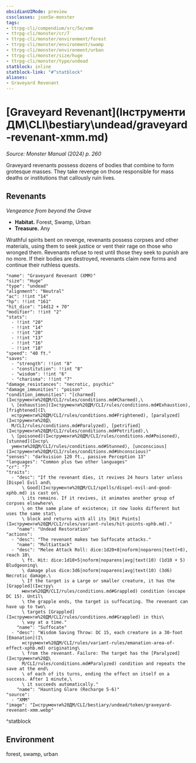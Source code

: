 ```yaml
---
obsidianUIMode: preview
cssclasses: json5e-monster
tags:
- ttrpg-cli/compendium/src/5e/xmm
- ttrpg-cli/monster/cr/7
- ttrpg-cli/monster/environment/forest
- ttrpg-cli/monster/environment/swamp
- ttrpg-cli/monster/environment/urban
- ttrpg-cli/monster/size/huge
- ttrpg-cli/monster/type/undead
statblock: inline
statblock-link: "#^statblock"
aliases:
- Graveyard Revenant
---
```

# [Graveyard Revenant](Інструменти ДМ\CLI\bestiary\undead/graveyard-revenant-xmm.md)
*Source: Monster Manual (2024) p. 260*  

Graveyard revenants possess dozens of bodies that combine to form grotesque masses. They take revenge on those responsible for mass deaths or institutions that callously ruin lives.

## Revenants

*Vengeance from beyond the Grave*

- **Habitat.** Forest, Swamp, Urban  
- **Treasure.** Any  

Wrathful spirits bent on revenge, revenants possess corpses and other materials, using them to seek justice or vent their rage on those who wronged them. Revenants refuse to rest until those they seek to punish are no more. If their bodies are destroyed, revenants claim new forms and continue their ruthless quests.

```statblock
"name": "Graveyard Revenant (XMM)"
"size": "Huge"
"type": "undead"
"alignment": "Neutral"
"ac": !!int "14"
"hp": !!int "161"
"hit_dice": "14d12 + 70"
"modifier": !!int "2"
"stats":
  - !!int "20"
  - !!int "14"
  - !!int "20"
  - !!int "13"
  - !!int "16"
  - !!int "18"
"speed": "40 ft."
"saves":
  - "strength": !!int "8"
  - "constitution": !!int "8"
  - "wisdom": !!int "6"
  - "charisma": !!int "7"
"damage_resistances": "necrotic, psychic"
"damage_immunities": "poison"
"condition_immunities": "[charmed](Інструменти%20ДМ/CLI/rules/conditions.md#Charmed),\
  \ [exhaustion](Інструменти%20ДМ/CLI/rules/conditions.md#Exhaustion), [frightened](І\
  нструменти%20ДМ/CLI/rules/conditions.md#Frightened), [paralyzed](Інструменти%20Д\
  М/CLI/rules/conditions.md#Paralyzed), [petrified](Інструменти%20ДМ/CLI/rules/conditions.md#Petrified),\
  \ [poisoned](Інструменти%20ДМ/CLI/rules/conditions.md#Poisoned), [stunned](Інстр\
  ументи%20ДМ/CLI/rules/conditions.md#Stunned), [unconscious](Інструменти%20ДМ/CLI/rules/conditions.md#Unconscious)"
"senses": "darkvision 120 ft., passive Perception 13"
"languages": "Common plus two other languages"
"cr": "7"
"traits":
  - "desc": "If the revenant dies, it revives 24 hours later unless [Dispel Evil and\
      \ Good](Інструменти%20ДМ/CLI/spells/dispel-evil-and-good-xphb.md) is cast on\
      \ its remains. If it revives, it animates another group of corpses elsewhere\
      \ on the same plane of existence; it now looks different but uses the same stat\
      \ block and returns with all its [Hit Points](Інструменти%20ДМ/CLI/rules/variant-rules/hit-points-xphb.md)."
    "name": "Undead Restoration"
"actions":
  - "desc": "The revenant makes two Suffocate attacks."
    "name": "Multiattack"
  - "desc": "Melee Attack Roll: dice:1d20+8|noform|noparens|text(+8), reach 10\
      \ ft. Hit: dice:1d10+5|noform|noparens|avg|text(10) (1d10 + 5) Bludgeoning\
      \ damage plus dice:3d6|noform|noparens|avg|text(10) (3d6) Necrotic damage.\
      \ If the target is a Large or smaller creature, it has the [Grappled](Інстру\
      менти%20ДМ/CLI/rules/conditions.md#Grappled) condition (escape DC 15). Until\
      \ the grapple ends, the target is suffocating. The revenant can have up to two\
      \ targets [Grappled](Інструменти%20ДМ/CLI/rules/conditions.md#Grappled) in this\
      \ way at a time."
    "name": "Suffocate"
  - "desc": "Wisdom Saving Throw: DC 15, each creature in a 30-foot [Emanation](І\
      нструменти%20ДМ/CLI/rules/variant-rules/emanation-area-of-effect-xphb.md) originating\
      \ from the revenant. Failure: The target has the [Paralyzed](Інструменти%20Д\
      М/CLI/rules/conditions.md#Paralyzed) condition and repeats the save at the end\
      \ of each of its turns, ending the effect on itself on a success. After 1 minute,\
      \ it succeeds automatically."
    "name": "Haunting Glare (Recharge 5-6)"
"source":
  - "XMM"
"image": "Інструменти%20ДМ/CLI/bestiary/undead/token/graveyard-revenant-xmm.webp"
```
^statblock

## Environment

forest, swamp, urban